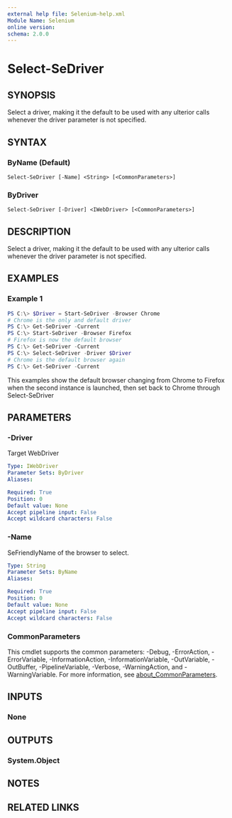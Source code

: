 ```yaml
---
external help file: Selenium-help.xml
Module Name: Selenium
online version:
schema: 2.0.0
---
```


# Select-SeDriver

## SYNOPSIS
Select a driver, making it the default to be used with any ulterior calls whenever the driver parameter is not specified.

## SYNTAX

### ByName (Default)
```
Select-SeDriver [-Name] <String> [<CommonParameters>]
```

### ByDriver
```
Select-SeDriver [-Driver] <IWebDriver> [<CommonParameters>]
```

## DESCRIPTION
Select a driver, making it the default to be used with any ulterior calls whenever the driver parameter is not specified.

## EXAMPLES

### Example 1
```powershell
PS C:\> $Driver = Start-SeDriver -Browser Chrome 
# Chrome is the only and default driver
PS C:\> Get-SeDriver -Current
PS C:\> Start-SeDriver -Browser Firefox
# Firefox is now the default browser
PS C:\> Get-SeDriver -Current
PS C:\> Select-SeDriver -Driver $Driver
# Chrome is the default browser again
PS C:\> Get-SeDriver -Current
```

This examples show the default browser changing from Chrome to Firefox when the second instance is launched, then set back to Chrome through Select-SeDriver

## PARAMETERS

### -Driver
Target WebDriver

```yaml
Type: IWebDriver
Parameter Sets: ByDriver
Aliases:

Required: True
Position: 0
Default value: None
Accept pipeline input: False
Accept wildcard characters: False
```

### -Name
SeFriendlyName of the browser to select.

```yaml
Type: String
Parameter Sets: ByName
Aliases:

Required: True
Position: 0
Default value: None
Accept pipeline input: False
Accept wildcard characters: False
```

### CommonParameters
This cmdlet supports the common parameters: -Debug, -ErrorAction, -ErrorVariable, -InformationAction, -InformationVariable, -OutVariable, -OutBuffer, -PipelineVariable, -Verbose, -WarningAction, and -WarningVariable. For more information, see [about_CommonParameters](http://go.microsoft.com/fwlink/?LinkID=113216).

## INPUTS

### None

## OUTPUTS

### System.Object
## NOTES

## RELATED LINKS
